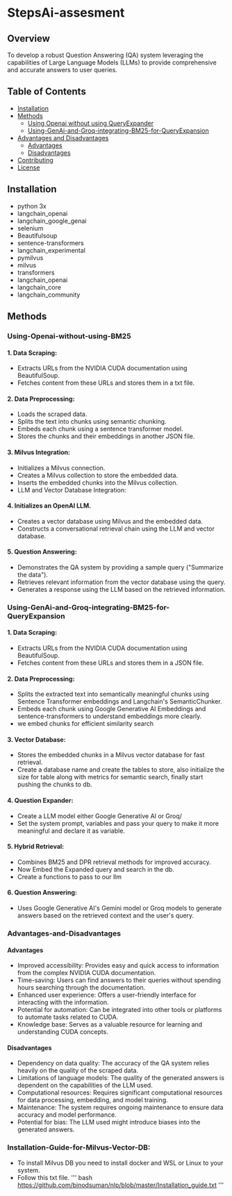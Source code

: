 # StepsAi-assesment

## Overview

To develop a robust Question Answering (QA) system leveraging the capabilities of Large Language Models (LLMs) to provide comprehensive and accurate answers to user queries.

## Table of Contents

- [Installation](#installation)
- [Methods](#methods)
  - [Using Openai without using QueryExpander](#Using-Openai-without-using-BM25)
  - [Using-GenAi-and-Groq-integrating-BM25-for-QueryExpansion ](#Using-GenAi-and-Groq-integrating-BM25-for-QueryExpansion )
- [Advantages and Disadvantages](#Advantages-and-Disadvantages)
  - [Advantages](#Advantages)
  - [Disadvantages](#Disadvantages)
- [Contributing](#contributing)
- [License](#license)

## Installation
- python 3x
- langchain_openai
- langchain_google_genai
- selenium
- Beautifulsoup
- sentence-transformers
- langchain_experimental
- pymilvus
- milvus
- transformers
- langchain_openai
- langchain_core
- langchain_community

## Methods

### Using-Openai-without-using-BM25 
#### 1. Data Scraping:
- Extracts URLs from the NVIDIA CUDA documentation using BeautifulSoup.
- Fetches content from these URLs and stores them in a txt file.
#### 2. Data Preprocessing:
- Loads the scraped data.
- Splits the text into chunks using semantic chunking.
- Embeds each chunk using a sentence transformer model.
- Stores the chunks and their embeddings in another JSON file.
#### 3. Milvus Integration:
- Initializes a Milvus connection.
- Creates a Milvus collection to store the embedded data.
- Inserts the embedded chunks into the Milvus collection.
- LLM and Vector Database Integration:
#### 4. Initializes an OpenAI LLM.
- Creates a vector database using Milvus and the embedded data.
- Constructs a conversational retrieval chain using the LLM and vector database.
#### 5. Question Answering:
- Demonstrates the QA system by providing a sample query ("Summarize the data").
- Retrieves relevant information from the vector database using the query.
- Generates a response using the LLM based on the retrieved information.

### Using-GenAi-and-Groq-integrating-BM25-for-QueryExpansion
#### 1. Data Scraping:
- Extracts URLs from the NVIDIA CUDA documentation using BeautifulSoup.
- Fetches content from these URLs and stores them in a JSON file.
#### 2. Data Preprocessing:
- Splits the extracted text into semantically meaningful chunks using Sentence Transformer embeddings and Langchain's SemanticChunker.
- Embeds each chunk using Google Generative AI Embeddings and sentence-transformers to understand embeddings more clearly.
- we embed chunks for efficient similarity search
#### 3. Vector Database:
- Stores the embedded chunks in a Milvus vector database for fast retrieval.
- Create a database name and create the tables to store, also initialize the size for table along with metrics for semantic search, finally start pushing the chunks to db.
#### 4. Question Expander:
- Create a LLM model either Google Generative AI or Groq/
- Set the system prompt, variables and pass your query to make it more meaningful and declare it as variable.
#### 5. Hybrid Retrieval:
- Combines BM25 and DPR retrieval methods for improved accuracy.
- Now Embed the Expanded query and search in the db.
- Create a functions to pass to our llm
#### 6. Question Answering:
- Uses Google Generative AI's Gemini model or Groq models to generate answers based on the retrieved context and the user's query.

### Advantages-and-Disadvantages
#### Advantages
- Improved accessibility: Provides easy and quick access to information from the complex NVIDIA CUDA documentation.
- Time-saving: Users can find answers to their queries without spending hours searching through the documentation.
- Enhanced user experience: Offers a user-friendly interface for interacting with the information.
- Potential for automation: Can be integrated into other tools or platforms to automate tasks related to CUDA.
- Knowledge base: Serves as a valuable resource for learning and understanding CUDA concepts.
#### Disadvantages
- Dependency on data quality: The accuracy of the QA system relies heavily on the quality of the scraped data.
- Limitations of language models: The quality of the generated answers is dependent on the capabilities of the LLM used.
- Computational resources: Requires significant computational resources for data processing, embedding, and model training.
- Maintenance: The system requires ongoing maintenance to ensure data accuracy and model performance.
- Potential for bias: The LLM used might introduce biases into the generated answers.

### Installation-Guide-for-Milvus-Vector-DB:
- To install Milvus DB you need to install docker and WSL or Linux to your system.
- Follow this txt file.
''' bash
  https://github.com/binodsuman/nlp/blob/master/Installation_guide.txt
  '''
